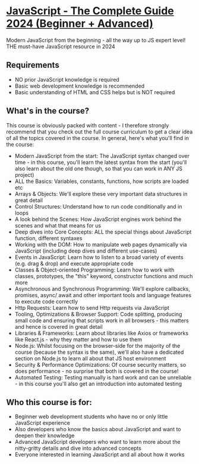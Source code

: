 # [JavaScript - The Complete Guide 2024 (Beginner + Advanced)](https://www.udemy.com/course/javascript-the-complete-guide-2020-beginner-advanced/?matchtype=b&utm_source=adwords&utm_medium=udemyads&utm_campaign=DSA_Catchall_la.EN_cc.ROW&campaigntype=Search&portfolio=ROW-English&language=EN&product=Course&test=&audience=DSA&topic=&priority=&utm_content=deal4584&utm_term=_._ag_88010211481_._ad_535397282061_._kw__._de_c_._dm__._pl__._ti_dsa-406594358574_._li_1001441_._pd__._&matchtype=&gad_source=1&gclid=Cj0KCQjw4MSzBhC8ARIsAPFOuyW5jzANFss0fg_sPtSNvraLReloASRqJ_6vJGEINkM9UHVfJNoDYhsaAmWqEALw_wcB&couponCode=2021PM25)

Modern JavaScript from the beginning - all the way up to JS expert level! THE must-have JavaScript resource in 2024

## Requirements

- NO prior JavaScript knowledge is required
- Basic web development knowledge is recommended
- Basic understanding of HTML and CSS helps but is NOT required

## What's in the course?

This course is obviously packed with content - I therefore strongly recommend that you check out the full course curriculum to get a clear idea of all the topics covered in the course. In general, here's what you'll find in the course:

- Modern JavaScript from the start: The JavaScript syntax changed over time - in this course, you'll learn the latest syntax from the start (you'll also learn about the old one though, so that you can work in ANY JS project)
- ALL the Basics: Variables, constants, functions, how scripts are loaded etc
- Arrays & Objects: We'll explore these very important data structures in great detail
- Control Structures: Understand how to run code conditionally and in loops
- A look behind the Scenes: How JavaScript engines work behind the scenes and what that means for us
- Deep dives into Core Concepts: ALL the special things about JavaScript function, different syntaxes
- Working with the DOM: How to manipulate web pages dynamically via JavaScript (including deep dives and different use-cases)
- Events in JavaScript: Learn how to listen to a broad variety of events (e.g. drag & drop) and execute appropriate code
- Classes & Object-oriented Programming: Learn how to work with classes, prototypes, the "this" keyword, constructor functions and much more
- Asynchronous and Synchronous Programming: We'll explore callbacks, promises, async/ await and other important tools and language features to execute code correctly
- Http Requests: Learn how to send Http requests via JavaScript
- Tooling, Optimizations & Browser Support: Code splitting, producing small code and ensuring that scripts work in all browsers - this matters and hence is covered in great detail
- Libraries & Frameworks: Learn about libraries like Axios or frameworks like React.js - why they matter and how to use them
- Node.js: Whilst focusing on the browser-side for the majority of the course (because the syntax is the same), we'll also have a dedicated section on Node.js to learn all about that JS host environment
- Security & Performance Optimizations: Of course security matters, so does performance - no surprise that both is covered in the course!
- Automated Testing: Testing manually is hard work and can be unreliable - in this course you'll also get an introduction into automated testing

## Who this course is for:
- Beginner web development students who have no or only little JavaScript experience
- Also developers who know the basics about JavaScript and want to deepen their knowledge
- Advanced JavaScript developers who want to learn more about the nitty-gritty details and dive into advanced concepts
- Everyone interested in learning JavaScript and all about how it works
